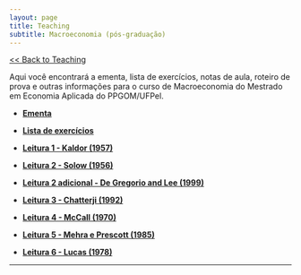 ```yaml
---
layout: page
title: Teaching
subtitle: Macroeconomia (pós-graduação)
---
```


[<< Back to Teaching](/teaching)

Aqui você encontrará a ementa, lista de exercícios, notas de aula, roteiro de prova e outras informações para o curso de Macroeconomia do Mestrado em Economia Aplicada do PPGOM/UFPel.

- **[Ementa](/files/macro-ementa.pdf)**

- **[Lista de exercícios](/files/macro-exs.pdf)**

- **[Leitura 1 - Kaldor (1957)](/files/Kaldor_1957.pdf)**

- **[Leitura 2 - Solow (1956)](/files/Solow1956.pdf)**

- **[Leitura 2 adicional - De Gregorio and Lee (1999)](/files/gregorio.pdf)**

- **[Leitura 3 - Chatterji (1992)](/files/convergence.pdf)**

- **[Leitura 4 - McCall (1970)](/files/jobsearch.pdf)**

- **[Leitura 5 - Mehra e Prescott (1985)](/files/equity_premium.pdf)**

- **[Leitura 6 - Lucas (1978)](/files/lucas_tree.pdf)**

---
